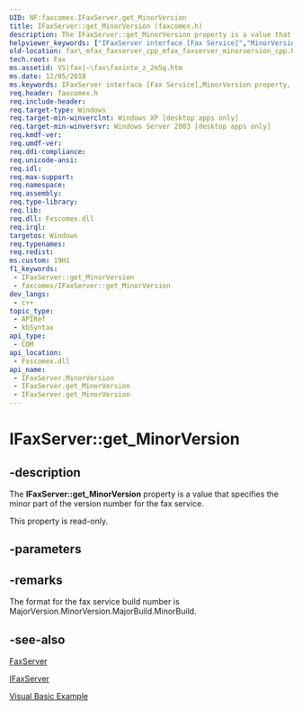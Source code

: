 ```yaml
---
UID: NF:faxcomex.IFaxServer.get_MinorVersion
title: IFaxServer::get_MinorVersion (faxcomex.h)
description: The IFaxServer::get_MinorVersion property is a value that specifies the minor part of the version number for the fax service.
helpviewer_keywords: ["IFaxServer interface [Fax Service]","MinorVersion property","IFaxServer.MinorVersion","IFaxServer.get_MinorVersion","IFaxServer::MinorVersion","IFaxServer::get_MinorVersion","MinorVersion property [Fax Service]","MinorVersion property [Fax Service]","IFaxServer interface","_mfax_faxserver.minorversion","fax._mfax_faxserver_cpp_mfax_faxserver_minorversion_cpp","fax._mfax_faxserver_minorversion","faxcomex/IFaxServer::MinorVersion","faxcomex/IFaxServer::get_MinorVersion","get_MinorVersion"]
old-location: fax\_mfax_faxserver_cpp_mfax_faxserver_minorversion_cpp.htm
tech.root: Fax
ms.assetid: VS|fax|~\fax\faxinto_z_2m5q.htm
ms.date: 12/05/2018
ms.keywords: IFaxServer interface [Fax Service],MinorVersion property, IFaxServer.MinorVersion, IFaxServer.get_MinorVersion, IFaxServer::MinorVersion, IFaxServer::get_MinorVersion, MinorVersion property [Fax Service], MinorVersion property [Fax Service],IFaxServer interface, _mfax_faxserver.minorversion, fax._mfax_faxserver_cpp_mfax_faxserver_minorversion_cpp, fax._mfax_faxserver_minorversion, faxcomex/IFaxServer::MinorVersion, faxcomex/IFaxServer::get_MinorVersion, get_MinorVersion
req.header: faxcomex.h
req.include-header: 
req.target-type: Windows
req.target-min-winverclnt: Windows XP [desktop apps only]
req.target-min-winversvr: Windows Server 2003 [desktop apps only]
req.kmdf-ver: 
req.umdf-ver: 
req.ddi-compliance: 
req.unicode-ansi: 
req.idl: 
req.max-support: 
req.namespace: 
req.assembly: 
req.type-library: 
req.lib: 
req.dll: Fxscomex.dll
req.irql: 
targetos: Windows
req.typenames: 
req.redist: 
ms.custom: 19H1
f1_keywords:
 - IFaxServer::get_MinorVersion
 - faxcomex/IFaxServer::get_MinorVersion
dev_langs:
 - c++
topic_type:
 - APIRef
 - kbSyntax
api_type:
 - COM
api_location:
 - Fxscomex.dll
api_name:
 - IFaxServer.MinorVersion
 - IFaxServer.get_MinorVersion
 - IFaxServer.get_MinorVersion
---
```


# IFaxServer::get_MinorVersion


## -description

The <b>IFaxServer::get_MinorVersion</b> property is a value that specifies the minor part of the version number for the fax service.

This property is read-only.

## -parameters

## -remarks

The format for the fax service build number is MajorVersion.MinorVersion.MajorBuild.MinorBuild.

## -see-also

<a href="https://docs.microsoft.com/previous-versions/windows/desktop/fax/-mfax-faxserver">FaxServer</a>



<a href="https://docs.microsoft.com/previous-versions/windows/desktop/api/faxcomex/nn-faxcomex-ifaxserver">IFaxServer</a>



<a href="https://docs.microsoft.com/previous-versions/windows/desktop/fax/-mfax-retrieving-server-properties">Visual Basic Example</a>

